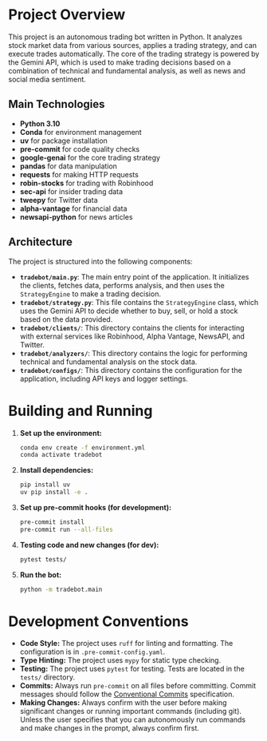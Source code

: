 # Project Overview

This project is an autonomous trading bot written in Python. It analyzes stock market data from various sources, applies a trading strategy, and can execute trades automatically. The core of the trading strategy is powered by the Gemini API, which is used to make trading decisions based on a combination of technical and fundamental analysis, as well as news and social media sentiment.

## Main Technologies

*   **Python 3.10**
*   **Conda** for environment management
*   **uv** for package installation
*   **pre-commit** for code quality checks
*   **google-genai** for the core trading strategy
*   **pandas** for data manipulation
*   **requests** for making HTTP requests
*   **robin-stocks** for trading with Robinhood
*   **sec-api** for insider trading data
*   **tweepy** for Twitter data
*   **alpha-vantage** for financial data
*   **newsapi-python** for news articles

## Architecture

The project is structured into the following components:

*   **`tradebot/main.py`**: The main entry point of the application. It initializes the clients, fetches data, performs analysis, and then uses the `StrategyEngine` to make a trading decision.
*   **`tradebot/strategy.py`**: This file contains the `StrategyEngine` class, which uses the Gemini API to decide whether to buy, sell, or hold a stock based on the data provided.
*   **`tradebot/clients/`**: This directory contains the clients for interacting with external services like Robinhood, Alpha Vantage, NewsAPI, and Twitter.
*   **`tradebot/analyzers/`**: This directory contains the logic for performing technical and fundamental analysis on the stock data.
*   **`tradebot/configs/`**: This directory contains the configuration for the application, including API keys and logger settings.

# Building and Running

1.  **Set up the environment:**
    ```bash
    conda env create -f environment.yml
    conda activate tradebot
    ```

2.  **Install dependencies:**
    ```bash
    pip install uv
    uv pip install -e .
    ```

3.  **Set up pre-commit hooks (for development):**
    ```bash
    pre-commit install
    pre-commit run --all-files
    ```

4. **Testing code and new changes (for dev):**
   ```bash
   pytest tests/
   ```

5.  **Run the bot:**
    ```bash
    python -m tradebot.main
    ```

# Development Conventions

*   **Code Style:** The project uses `ruff` for linting and formatting. The configuration is in `.pre-commit-config.yaml`.
*   **Type Hinting:** The project uses `mypy` for static type checking.
*   **Testing:** The project uses `pytest` for testing. Tests are located in the `tests/` directory.
*   **Commits:** Always run `pre-commit` on all files before committing. Commit messages should follow the [Conventional Commits](https.conventionalcommits.org/en/v1.0.0/) specification.
* **Making Changes:** Always confirm with the user before making significant changes or running important commands (including git). Unless the user specifies that you can autonomously run commands and make changes in the prompt, always confirm first.

